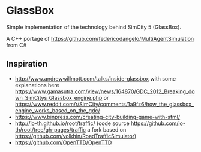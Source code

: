 # GlassBox

Simple implementation of the technology behind SimCity 5 (GlassBox).

A C++ portage of https://github.com/federicodangelo/MultiAgentSimulation from C#

## Inspiration

- http://www.andrewwillmott.com/talks/inside-glassbox with some explanations here https://www.gamasutra.com/view/news/164870/GDC_2012_Breaking_down_SimCitys_Glassbox_engine.php or https://www.reddit.com/r/SimCity/comments/1a9fz6/how_the_glassbox_engine_works_based_on_the_gdc/
- https://www.binpress.com/creating-city-building-game-with-sfml/
- http://lo-th.github.io/root/traffic/ (code source https://github.com/lo-th/root/tree/gh-pages/traffic a fork based on https://github.com/volkhin/RoadTrafficSimulator)
- https://github.com/OpenTTD/OpenTTD
